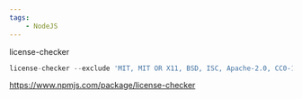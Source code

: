 ```yaml
---
tags:
    - NodeJS
---
```


license-checker 



```javascript
license-checker --exclude 'MIT, MIT OR X11, BSD, ISC, Apache-2.0, CC0-1.0, Unlicense'

```



https://www.npmjs.com/package/license-checker

